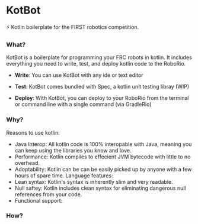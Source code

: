# KotBot
:zap: Kotlin boilerplate for the FIRST robotics competition.

### What?
KotBot is a boilerplate for programming your FRC robots in kotlin.  It includes everything you need to write, test, and deploy kotlin code to the RoboRio.

+ __Write__: You can use KotBot with any ide or text editor

+ __Test__: KotBot comes bundled with Spec, a kotlin unit testing libray (WIP)

+ __Deploy__: With KotBot, you can deploy to your RoboRio from the terminal or command line with a single command (via GradleRio)
### Why?
Reasons to use kotlin:
+ Java Interop: All kotlin code is 100% interopable with Java, meaning you can keep using the libraries you know and love.
+ Performance: Kotlin compiles to effecient JVM bytecode with little to no overhead.
+ Adoptability: Kotlin can be can be easily picked up by anyone with a few hours of spare time.
Language features:
+ Lean syntax: Kotlin's syntax is inherently slim and very readable.
+ Null saftey: Kotlin includes clean syntax for eliminating dangerous null references from your code.
+ Functional support:
### How?
